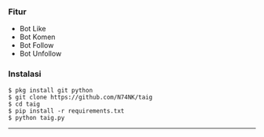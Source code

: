 ### Fitur
- Bot Like
- Bot Komen
- Bot Follow
- Bot Unfollow

### Instalasi
```
$ pkg install git python
$ git clone https://github.com/N74NK/taig
$ cd taig
$ pip install -r requirements.txt
$ python taig.py
```

---------------------
